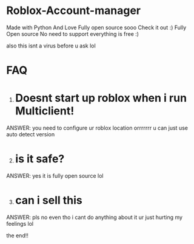 # Roblox-Account-manager
Made with Python And Love Fully open source sooo Check it out :)
Fully Open source No need to support everything is free :)

also this isnt a virus before u ask lol

# FAQ

1. # Doesnt start up roblox when i run Multiclient!
ANSWER: you need to configure ur roblox location
orrrrrrr u can just use auto detect version

2. # is it safe?
ANSWER: yes it is fully open source lol 

3. # can i sell this
ANSWER: pls no even tho i cant do anything about it
ur just hurting my feelings lol


the end!!
